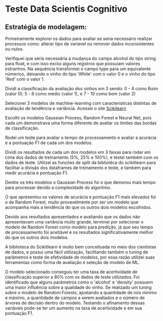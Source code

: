 # Teste Data Scientis Cognitivo
## Estratégia de modelagem:
Primeiramente explorei os dados para avaliar se seria necessário realizar processos como: alterar tipo de variavel ou remover dados inconsistentes ou nulos.

Verifiquei que seria necessária a mudança do campo alcohol do tipo string para float, e com isso exclui alguns registros que possuiam valores estranhos. Na sequência transformei o campo type para um equivalente númerico, deixando o vinho do tipo 'White' com o valor 0 e o vinho do tipo 'Red' com o valor 1.

Dividi a classificação da avaliação dos vinhos em 3 sendo:  0 - 4 como Ruim (valor 0); 5 - 6 como médio (valor 1), e 7 - 10 como bom (valor 2)

Selecionei 3 modelos de machine-learning com caracteristicas distintas de avaliação de tendência e variância. Acessei o site [Scikilearn](https://scikit-learn.org/stable/auto_examples/classification/plot_classifier_comparison.html)

Escolhi os modelos Gaussian Process, Random Forest e Neural Net, pois cada um demonstrava uma forma diferente de avaliar os limites das bordas de classificação.

Rodei um teste para avaliar o tempo de processamento e avaliar a acurácia e a pontuação F1 de cada um dos modelos.

Dividi os resultados de cada um dos modelos em 3 faixas para rodar em cima dos dados de treinamento (5%, 25% e 100%), e testei também com os dados de teste. Utilizei as funções de split da bibliotéca do scikitlearn para facilitar a divisão dos dataframes de treinamento e teste, e também para medir acurácia e pontuação F1.

Dentre os três modelos o Gaussian Process foi o que demorou mais tempo para processar devido a complexidade do algoritmo.

O que apresentou os valores de acurácia e pontuação F1 mais elevados foi o de Random Forest, muito provavelmente por ser um modelo que acompanha mais a tendência do que os outros dois modelos escolhidos.

Devido aos resultados apresentados e avaliando que os dados não apresentavam uma variância muito grande, terminei por selecionar o modelo de Random Forest como modelo para predição, já que seu tempo de processamento foi aceitável e os resultados significativamente melhor do que os outros dois modelos.

A biblioteca do Scikitlearn é muito bem conceituada no meio dos cientistas de dados, e possui uma fácil utilização, facilitando também o tuning de parâmetros e teste de efetividade de modelos, por essa razão utilizei suas ferramentas como forma de avaliação e seleção de modelo de ML.

O modelo selecionado conseguiu ter uma taxa de acertividade de classificação superior a 80% com os dados de teste utilizados. Foi identificado que alguns parâmetros como o 'alcohol' e 'density' possuem uma maior influência sobre a qualidade do vinho. Se realizado um tuning sobre o modelo de Random Forests, ajustando a quantidade de nós mínimo e máximo, a quantidade de campos a serem avaliados e o número de árvores de decisão dentro do modelo. Testando o afinamento dessas variáveis pode-se ter um aumento na taxa de acertividade e em sua pontuação F1.